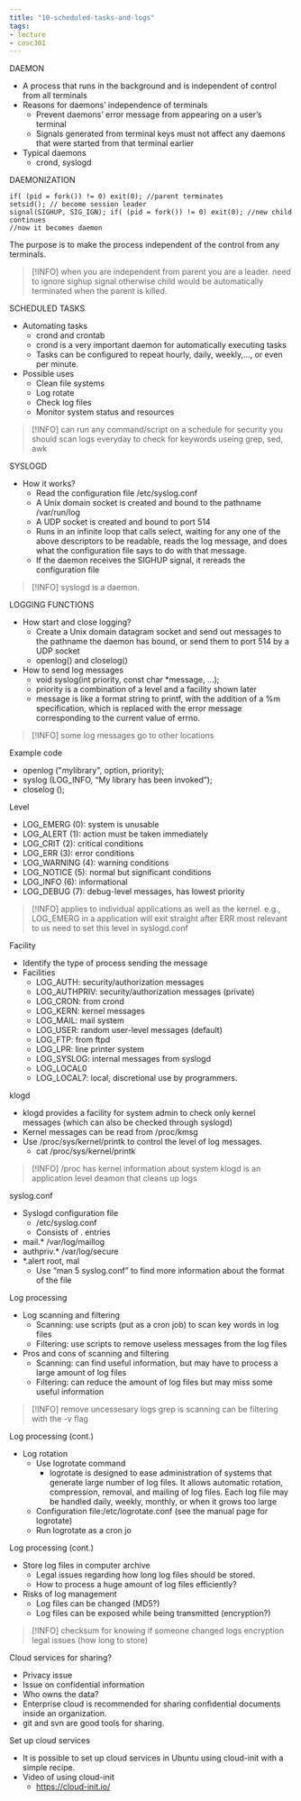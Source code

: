 ```yaml
---
title: "10-scheduled-tasks-and-logs"
tags: 
- lecture
- cosc301
---
```


DAEMON 
- A process that runs in the background and is independent of control from all terminals 
- Reasons for daemons’ independence of terminals 
	- Prevent daemons’ error message from appearing on a user’s terminal 
	- Signals generated from terminal keys must not affect any daemons that were started from that terminal earlier 
- Typical daemons 
	- crond, syslogd

DAEMONIZATION
```
if( (pid = fork()) != 0) exit(0); //parent terminates 
setsid(); // become session leader 
signal(SIGHUP, SIG_IGN); if( (pid = fork()) != 0) exit(0); //new child continues 
//now it becomes daemon
```

The purpose is to make the process independent of the control from any terminals.

> [!INFO] when you are independent from parent you are a leader.
> need to ignore sighup signal otherwise child would be automatically terminated when the parent is killed.

SCHEDULED TASKS
- Automating tasks 
	- crond and crontab 
	- crond is a very important daemon for automatically executing tasks 
	- Tasks can be configured to repeat hourly, daily, weekly,…, or even per minute. 
- Possible uses 
	- Clean file systems 
	- Log rotate 
	- Check log files 
	- Monitor system status and resources
> [!INFO] can run any command/script on a schedule
> for security you should scan logs everyday to check for keywords
> useing grep, sed, awk

SYSLOGD 
- How it works? 
	- Read the configuration file /etc/syslog.conf 
	- A Unix domain socket is created and bound to the pathname /var/run/log 
	- A UDP socket is created and bound to port 514 
	- Runs in an infinite loop that calls select, waiting for any one of the above descriptors to be readable, reads the log message, and does what the configuration file says to do with that message. 
	- If the daemon receives the SIGHUP signal, it rereads the configuration file
> [!INFO] syslogd is a daemon. 

LOGGING FUNCTIONS
- How start and close logging? 
	- Create a Unix domain datagram socket and send out messages to the pathname the daemon has bound, or send them to port 514 by a UDP socket 
	- openlog() and closelog() 
- How to send log messages 
	- void syslog(int priority, const char *message, …); 
	- priority is a combination of a level and a facility shown later 
	- message is like a format string to printf, with the addition of a %m specification, which is replaced with the error message corresponding to the current value of errno.
> [!INFO] some log messages go to other locations

Example code 
- openlog ("mylibrary", option, priority); 
- syslog (LOG_INFO, “My library has been invoked”); 
- closelog ();

Level 
- LOG_EMERG (0): system is unusable 
- LOG_ALERT (1): action must be taken immediately 
- LOG_CRIT (2): critical conditions 
- LOG_ERR (3): error conditions 
- LOG_WARNING (4): warning conditions 
- LOG_NOTICE (5): normal but significant conditions 
- LOG_INFO (6): informational 
- LOG_DEBUG (7): debug-level messages, has lowest priority
> [!INFO] applies to individual applications as well as the kernel. e.g., LOG_EMERG in a application will exit straight after
> ERR most relevant to us
> need to set this level in syslogd.conf

Facility 
- Identify the type of process sending the message 
- Facilities 
	- LOG_AUTH: security/authorization messages 
	- LOG_AUTHPRIV: security/authorization messages (private) 
	- LOG_CRON: from crond 
	- LOG_KERN: kernel messages 
	- LOG_MAIL: mail system 
	- LOG_USER: random user-level messages (default) 
	- LOG_FTP: from ftpd 
	- LOG_LPR: line printer system 
	- LOG_SYSLOG: internal messages from syslogd 
	- LOG_LOCAL0 
	- LOG_LOCAL7: local, discretional use by programmers.

klogd 
- klogd provides a facility for system admin to check only kernel messages (which can also be checked through syslogd) 
- Kernel messages can be read from /proc/kmsg 
- Use /proc/sys/kernel/printk to control the level of log messages. 
	- cat /proc/sys/kernel/printk
> [!INFO] /proc has kernel information about system
> klogd is an application level deamon that cleans up logs

syslog.conf 
- Syslogd configuration file 
	- /etc/syslog.conf 
	- Consists of . entries 
- mail.* /var/log/maillog 
- authpriv.* /var/log/secure 
- *.alert root, mal 
	- Use “man 5 syslog.conf” to find more information about the format of the file

Log processing 
- Log scanning and filtering 
	- Scanning: use scripts (put as a cron job) to scan key words in log files 
	- Filtering: use scripts to remove useless messages from the log files 
- Pros and cons of scanning and filtering 
	- Scanning: can find useful information, but may have to process a large amount of log files 
	- Filtering: can reduce the amount of log files but may miss some useful information
> [!INFO] remove uncessesary logs
> grep is scanning
> can be filtering with the -v flag 

Log processing (cont.) 
- Log rotation 
	- Use logrotate command 
		- logrotate is designed to ease administration of systems that generate large number of log files. It allows automatic rotation, compression, removal, and mailing of log files. Each log file may be handled daily, weekly, monthly, or when it grows too large 
	- Configuration file:/etc/logrotate.conf (see the manual page for logrotate) 
	- Run logrotate as a cron jo

Log processing (cont.) 
- Store log files in computer archive 
	- Legal issues regarding how long log files should be stored. 
	- How to process a huge amount of log files efficiently? 
- Risks of log management 
	- Log files can be changed (MD5?) 
	- Log files can be exposed while being transmitted (encryption?)
> [!INFO] checksum for knowing if someone changed logs
> encryption
> legal issues (how long to store)

Cloud services for sharing? 
- Privacy issue 
- Issue on confidential information 
- Who owns the data? 
- Enterprise cloud is recommended for sharing confidential documents inside an organization. 
- git and svn are good tools for sharing.

Set up cloud services 
- It is possible to set up cloud services in Ubuntu using cloud-init with a simple recipe. 
- Video of using cloud-init 
	- https://cloud-init.io/

